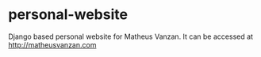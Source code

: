 # personal-website

Django based personal website for Matheus Vanzan. It can be accessed at http://matheusvanzan.com
